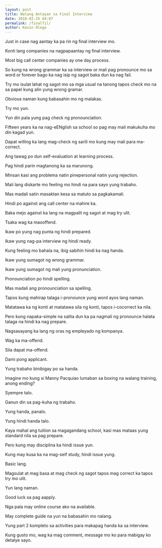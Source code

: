 ```yaml
--- 
layout: post 
title: Walang Antayan sa Final Interview
date: 2018-02-25 04:07
permalink: /finalfil/ 
author: Kevin Olega 
--- 
```



Just in case nag aantay ka pa rin ng final interview mo.

Konti lang companies na nagpapaantay ng final interview. 

Most big call center companies ay one day process. 

So kung na wrong grammar ka sa interview or mali pag pronounce mo sa word or forever bago ka nag isip ng sagot baka dun ka nag fail. 


Try mo isulat lahat ng sagot mo sa mga usual na tanong tapos check mo na sa papel kung alin yung wrong gramar. 

Obvious naman kung babasahin mo ng malakas. 

Try mo yun. 

Yun din pala yung pag check ng pronounciation.

Fifteen years ka na nag-eENglish sa school so pag may mali makukuha mo din kagad yun.

Dapat willing ka lang mag-check ng sarili mo kung may mali para ma-correct.

Ang tawag po dun self-evaluation at learning process.

Pag hindi parin magtanong ka sa marunong. 

Minsan kasi ang problema natin pinepersonal natin yung rejection. 

Mali lang diskarte mo feeling mo hindi na para sayo yung trabaho. 

Mas madali satin masaktan kesa sa matuto sa pagkakamali. 

Hindi po against ang call center na mahire ka. 

Baka mejo against ka lang na magpalit ng sagot at mag try ulit. 

Tsaka wag ka maooffend.

Ikaw po yung nag punta ng hindi prepared.

Ikaw yung nag-pa interview ng hindi ready.

Kung feeling mo bahala na, ibig sabihin hindi ka nag handa.

Ikaw yung sumagot ng wrong grammar.

Ikaw yung sumagot ng mali yung pronunciation. 

Pronounciation po hindi spelling.

Mas madali ang pronounciation sa spelling.

Tapos kung mahirap talaga i-pronounce yung word ayos lang naman. 

Matatawa ka ng konti at matatawa sila ng konti, tapos i-cocorrect ka nila.

Pero kung napaka-simple na salita dun ka pa nagmali ng pronounce halata talaga na hindi ka nag prepare.

Nagsasayang ka lang ng oras ng empleyado ng kompanya.

Wag ka ma-offend. 

Sila dapat ma-offend. 

Dami pong applicant.

Yung trabaho binibigay po sa handa.

Imagine mo kung si Manny Pacquiao lumaban sa boxing na walang training, anong ending?

Syempre talo.

Ganun din sa pag-kuha ng trabaho.

Yung handa, panalo.

Yung hindi handa talo.

Kaya mahal ang tuition sa magagandang school, kasi mas mataas yung standard nila sa pag prepare.

Pero kung may disciplina ka hindi issue yun.

Kung may kusa ka na mag-self study, hindi issue yung.

Basic lang.

Magsulat at mag basa at mag check ng sagot tapos mag correct ka tapos try mo ulit.

Yun lang naman. 

Good luck sa pag aapply.

Nga pala may online course ako na available. 

May complete guide na yun na babasahin mo nalang. 

Yung part 2 kompleto sa activities para makapag handa ka sa interview. 

Kung gusto mo, wag ka mag comment, message mo ko para mabigay ko detalye sayo.